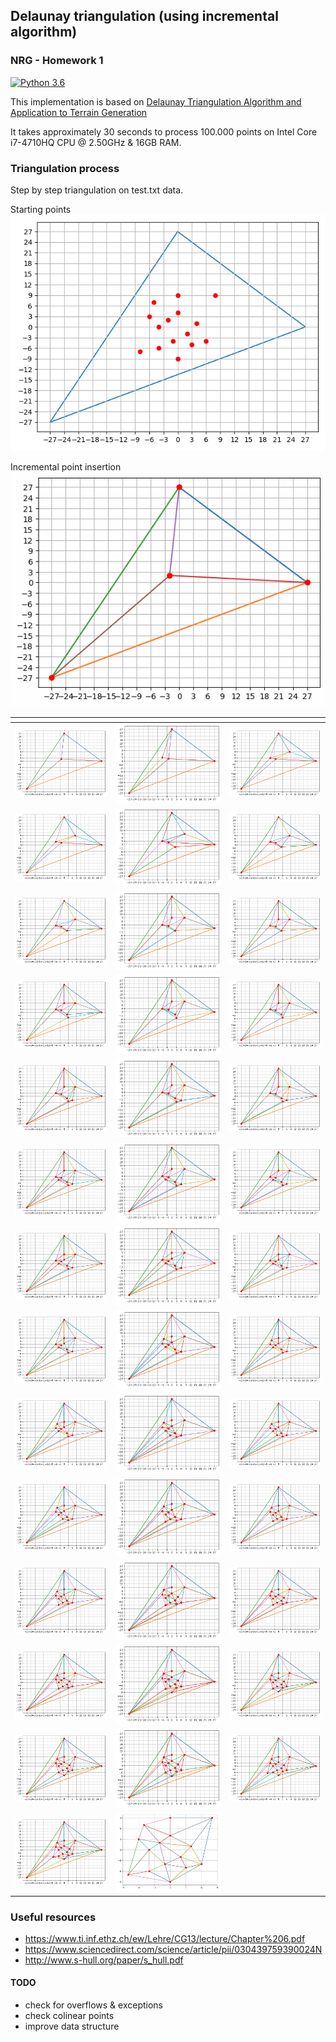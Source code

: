 ## Delaunay triangulation (using incremental algorithm)
### NRG - Homework 1 
[![Python 3.6](https://img.shields.io/badge/python-3.6-blue.svg)](https://www.python.org/downloads/release/python-360/)

This implementation is based on
[Delaunay Triangulation Algorithm and Application to Terrain
Generation](http://page.mi.fu-berlin.de/faniry/files/faniry_aims.pdf)

It takes approximately 30 seconds to process 100.000 points on 
Intel Core i7-4710HQ CPU @ 2.50GHz & 16GB RAM.

### Triangulation process
Step by step triangulation on test.txt data.

Starting points
![](plots/allpoints.png)

Incremental point insertion
![](plots/triangulation.gif)

 _<i>_             |                          | <i>
:-------------------------:|:-------------------------:|:-------------------------:
![](plots/steps/step_1.png) | ![](plots/steps/step_2.png) | ![](plots/steps/step_3.png)
![](plots/steps/step_4.png) | ![](plots/steps/step_5.png) | ![](plots/steps/step_6.png)
![](plots/steps/step_7.png) | ![](plots/steps/step_8.png) | ![](plots/steps/step_9.png)
![](plots/steps/step_10.png) | ![](plots/steps/step_11.png) | ![](plots/steps/step_12.png)
![](plots/steps/step_13.png) | ![](plots/steps/step_14.png) | ![](plots/steps/step_15.png)
![](plots/steps/step_16.png) | ![](plots/steps/step_17.png) | ![](plots/steps/step_18.png)
![](plots/steps/step_19.png) | ![](plots/steps/step_20.png) | ![](plots/steps/step_21.png)
![](plots/steps/step_21.png) | ![](plots/steps/step_22.png) | ![](plots/steps/step_23.png)
![](plots/steps/step_24.png) | ![](plots/steps/step_25.png) | ![](plots/steps/step_26.png)
![](plots/steps/step_27.png) | ![](plots/steps/step_28.png) | ![](plots/steps/step_29.png)
![](plots/steps/step_30.png) | ![](plots/steps/step_31.png) | ![](plots/steps/step_32.png)
![](plots/steps/step_33.png) | ![](plots/steps/step_34.png) | ![](plots/steps/step_35.png)
![](plots/steps/step_36.png) | ![](plots/steps/step_37.png) | ![](plots/steps/step_38.png)
![](plots/steps/step_39.png) | ![](plots/steps/final_mesh.png)


### Useful resources
- https://www.ti.inf.ethz.ch/ew/Lehre/CG13/lecture/Chapter%206.pdf
- https://www.sciencedirect.com/science/article/pii/030439759390024N
-  http://www.s-hull.org/paper/s_hull.pdf

#### TODO
- check for overflows & exceptions
- check colinear points
- improve data structure